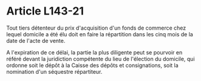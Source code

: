 # Article L143-21

<p>Tout tiers détenteur du prix d'acquisition d'un fonds de commerce chez lequel domicile a été élu doit en faire la répartition dans les cinq mois de la date de l'acte de vente.</p><p>A l'expiration de ce délai, la partie la plus diligente peut se pourvoir en référé devant la juridiction compétente du lieu de l'élection du domicile, qui ordonne soit le dépôt à la Caisse des dépôts et consignations, soit la nomination d'un séquestre répartiteur.</p>